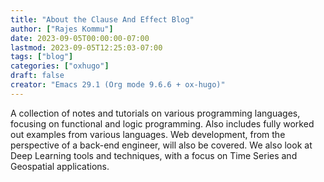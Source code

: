 ```yaml
---
title: "About the Clause And Effect Blog"
author: ["Rajes Kommu"]
date: 2023-09-05T00:00:00-07:00
lastmod: 2023-09-05T12:25:03-07:00
tags: ["blog"]
categories: ["oxhugo"]
draft: false
creator: "Emacs 29.1 (Org mode 9.6.6 + ox-hugo)"
---
```


A collection of notes and tutorials on various programming languages, focusing on functional and logic programming. Also includes
fully worked out examples from various languages. Web development, from the perspective of a back-end engineer, will also be covered.
We also look at Deep Learning tools and techniques, with a focus on Time Series and Geospatial applications.
